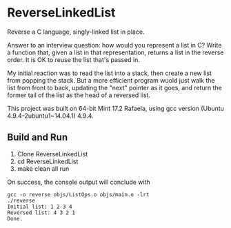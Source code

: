 # ReverseLinkedList
Reverse a C language, singly-linked list in place.

Answer to an interview question: how would you represent a list in C? Write a function that, given a list in that representation, 
returns a list in the reverse order. It is OK to reuse the list that's passed in.

My initial reaction was to read the list into a stack, then create a new list from popping the stack. But a more efficient program
wuold just walk the list from front to back, updating the "next" pointer as it goes, and return the former tail of the list as the
head of a reversed list.

This project was built on 64-bit Mint 17.2 Rafaela, using gcc version (Ubuntu 4.9.4-2ubuntu1~14.04.1) 4.9.4.

## Build and Run

1. Clone ReverseLinkedList
2. cd ReverseLinkedList
3. make clean all run

On success, the console output will conclude with

```
gcc -o reverse objs/ListOps.o objs/main.o -lrt 
./reverse
Initial list: 1 2 3 4 
Reversed list: 4 3 2 1 
Done.
```

